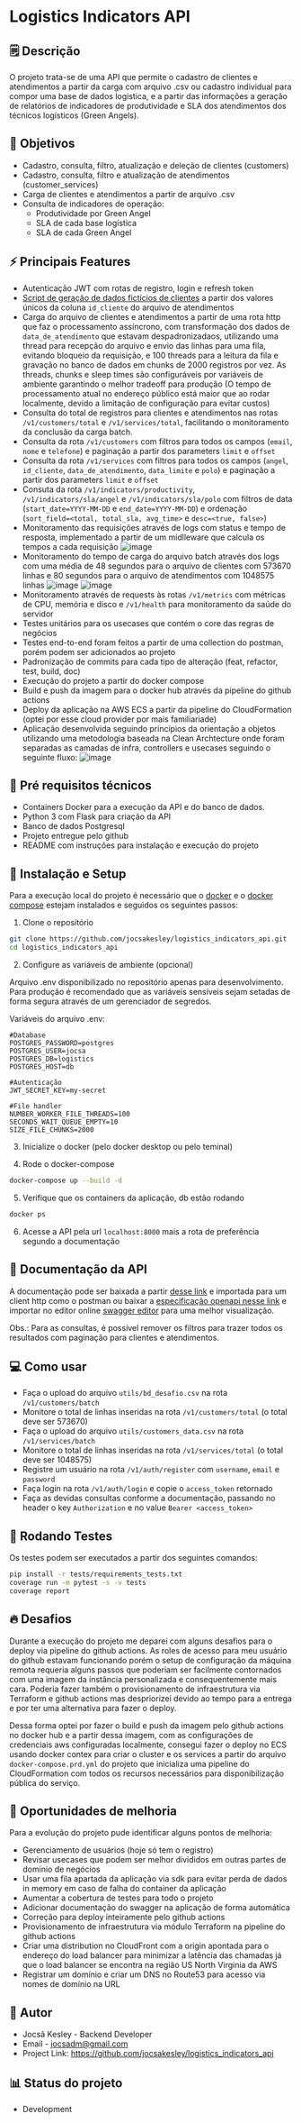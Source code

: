 # Logistics Indicators API

## 🗒️ Descrição
O projeto trata-se de uma API que permite o cadastro de clientes e atendimentos a partir da carga com arquivo .csv ou cadastro individual para compor uma base de dados logistica, e a partir das informações a geração de relatórios de indicadores de produtividade e SLA dos atendimentos dos técnicos logísticos (Green Angels).

## 🎯 Objetivos
- Cadastro, consulta, filtro, atualização e deleção de clientes (customers)
- Cadastro, consulta, filtro e atualização de atendimentos (customer_services)
- Carga de clientes e atendimentos a partir de arquivo .csv
- Consulta de indicadores de operação:
  - Produtividade por Green Angel
  - SLA de cada base logística
  - SLA de cada Green Angel

## ⚡ Principais Features

- Autenticação JWT com rotas de registro, login e refresh token
- [Script de geração de dados fictícios de clientes](https://github.com/jocsakesley/logistics_indicators_api/blob/main/utils/create_customers.py) a partir dos valores únicos da coluna `id_cliente` do arquivo de atendimentos
- Carga do arquivo de clientes e atendimentos a partir de uma rota http que faz o processamento assíncrono, com transformação dos dados de `data_de_atendimento` que estavam despadronizadaos, utilizando uma thread para recepção do arquivo e envio das linhas para uma fila, evitando bloqueio da requisição, e 100 threads para a leitura da fila e gravação no banco de dados em chunks de 2000 registros por vez. As threads, chunks e sleep times são configuráveis por variáveis de ambiente garantindo o melhor tradeoff para produção (O tempo de processamento atual no endereço público está maior que ao rodar localmente, devido a limitação de configuração para evitar custos)
- Consulta do total de registros para clientes e atendimentos nas rotas `/v1/customers/total` e `/v1/services/total`, facilitando o monitoramento da conclusão da carga batch.
- Consulta da rota `/v1/customers` com filtros para todos os campos (`email`, `nome` e `telefone`) e paginação a partir dos parameters `limit` e `offset`
- Consulta da rota `/v1/services` com filtros para todos os campos (`angel`, `id_cliente`, `data_de_atendimento`, `data_limite` e `polo`) e paginação a partir dos parameters `limit` e `offset`
- Consuta da rota `/v1/indicators/productivity`, `/v1/indicators/sla/angel` e `/v1/indicators/sla/polo` com filtros de data (`start_date=YYYY-MM-DD` e `end_date=YYYY-MM-DD`) e ordenação (`sort_field=<total, total_sla, avg_time>`  e `desc=<true, false>`)
- Monitoramento das requisições através de logs com status e tempo de resposta, implementado a partir de um midlleware que calcula os tempos a cada requisição
![image](https://github.com/user-attachments/assets/769979f7-85a0-4cb2-a918-fa6b7542945b)
- Monitoramento do tempo de carga do arquivo batch através dos logs com uma média de 48 segundos para o arquivo de clientes com 573670 linhas e 80 segundos para o arquivo de atendimentos com 1048575 linhas
![image](https://github.com/user-attachments/assets/4e00b4d9-4a1f-4b4b-abb5-7ad0e0cf1751)
![image](https://github.com/user-attachments/assets/dc685b2a-2494-4c89-9aa4-c3bfd6b8dea9)
- Monitoramento através de requests às rotas `/v1/metrics` com métricas de CPU, memória e disco e `/v1/health` para monitoramento da saúde do servidor
- Testes unitários para os usecases que contém o core das regras de negócios
- Testes end-to-end foram feitos a partir de uma collection do postman, porém podem ser adicionados ao projeto
- Padronização de commits para cada tipo de alteração (feat, refactor, test, build, doc) 
- Execução do projeto a partir do docker compose
- Build e push da imagem para o docker hub através da pipeline do github actions
- Deploy da aplicação na AWS ECS a partir da pipeline do CloudFormation (optei por esse cloud provider por mais familiariade)
- Aplicação desenvolvida seguindo princípios da orientação a objetos utilizando uma metodologia baseada na Clean Archtecture onde foram separadas as camadas de infra, controllers e usecases seguindo o seguinte fluxo:
  ![image](https://github.com/user-attachments/assets/b01a460a-7b7a-4bd3-84f9-9bdfbf5807e0)

  
## 🔧 Pré requisitos técnicos
- Containers Docker para a execução da API e do banco de dados.
- Python 3 com Flask para criação da API
- Banco de dados Postgresql
- Projeto entregue pelo github
- README com instruções para instalação e execução do projeto

## 🚀 Instalação e Setup
Para a execução local do projeto é necessário que o [docker](https://docs.docker.com/engine/install/) e o [docker compose](https://docs.docker.com/compose/install/) estejam instalados e seguidos os seguintes passos:

1. Clone o repositório
```bash
git clone https://github.com/jocsakesley/logistics_indicators_api.git
cd logistics_indicators_api
```

2. Configure as variáveis de ambiente (opcional)

Arquivo .env disponibilizado no repositório apenas para desenvolvimento.
Para produção é recomendado que as variáveis sensíveis sejam setadas de forma segura através de um gerenciador de segredos.

Variáveis do arquivo .env:
 ```
 #Database
 POSTGRES_PASSWORD=postgres
 POSTGRES_USER=jocsa
 POSTGRES_DB=logistics
 POSTGRES_HOST=db
 
 #Autenticação
 JWT_SECRET_KEY=my-secret
 
 #File handler
 NUMBER_WORKER_FILE_THREADS=100
 SECONDS_WAIT_QUEUE_EMPTY=10
 SIZE_FILE_CHUNKS=2000
```
3. Inicialize o docker (pelo docker desktop ou pelo teminal)
   
4. Rode o docker-compose
```bash
docker-compose up --build -d
```
5. Verifique que os containers da aplicação, db estão rodando
```bash
docker ps
```
6. Acesse a API pela url `localhost:8000` mais a rota de preferência segundo a documentação

## 📓 Documentação da API

A documentação pode ser baixada a partir [desse link](https://github.com/jocsakesley/logistics_indicators_api/blob/main/docs/logistics-api.postman_collection.json)  e importada para um client http como o postman ou baixar a [especificação openapi nesse link](https://github.com/jocsakesley/logistics_indicators_api/blob/main/docs/openapi.yaml) e importar no editor online [swagger editor](https://editor.swagger.io/) para uma melhor visualização.

Obs.: Para as consultas, é possível remover os filtros para trazer todos os resultados com paginação para clientes e atendimentos.

## 💻 Como usar

- Faça o upload do arquivo `utils/bd_desafio.csv` na rota `/v1/customers/batch`
- Monitore o total de linhas inseridas na rota `/v1/customers/total` (o total deve ser 573670)
- Faça o upload do arquivo `utils/customers_data.csv` na rota `/v1/services/batch`
- Monitore o total de linhas inseridas na rota `/v1/services/total` (o total deve ser 1048575)
- Registre um usuário na rota `/v1/auth/register` com `username`, `email` e `password`
- Faça login na rota `/v1/auth/login` e copie o `access_token` retornado
- Faça as devidas consultas conforme a documentação, passando no header o key `Authorization` e no value `Bearer <access_token>` 

## 🧪 Rodando Testes
Os testes podem ser executados a partir dos seguintes comandos:

```bash
pip install -r tests/requirements_tests.txt
coverage run -m pytest -s -v tests
coverage report
```

## 🔥 Desafios
Durante a execução do projeto me deparei com alguns desafios para o deploy via pipeline do github actions. As roles de acesso para meu usuário do github estavam funcionando porém o setup de configuração da máquina remota requeria alguns passos que poderiam ser facilmente contornados com uma imagem da instância personalizada e consequentemente mais cara. Poderia fazer também o provisionamento de infraestrutura via Terraform e github actions mas despriorizei devido ao tempo para a entrega e por ter uma alternativa para fazer o deploy.

Dessa forma optei por fazer o build e push da imagem pelo github actions no docker hub e a partir dessa imagem, com as configurações de credenciais aws configuradas localmente, consegui fazer o deploy no ECS usando docker contex para criar o cluster e os services a partir do arquivo `docker-compose.prd.yml` do projeto que inicializa uma pipeline do CloudFormation com todos os recursos necessários para disponibilização pública do serviço.

## 📝 Oportunidades de melhoria
Para a evolução do projeto pude identificar alguns pontos de melhoria:
- Gerenciamento de usuários (hoje só tem o registro)
- Revisar usecases que podem ser melhor divididos em outras partes de dominio de negócios
- Usar uma fila apartada da aplicação via sdk para evitar perda de dados in memory em caso de falha do container da aplicação
- Aumentar a cobertura de testes para todo o projeto
- Adicionar documentação do swagger na aplicação de forma automática
- Correção para deploy inteiramente pelo github actions
- Provisionamento de infraestrutura via módulo Terraform na pipeline do github actions
- Criar uma distribution no CloudFront com a origin apontada para o endereço do load balancer para minimizar a latência das chamadas já  que o load balancer se encontra na região US North Virginia da AWS
- Registrar um domínio e criar um DNS no Route53 para acesso via nomes de domínio na URL 


## 👤 Autor
- Jocsã Kesley - Backend Developer
- Email - jocsadm@gmail.com
- Project Link: https://github.com/jocsakesley/logistics_indicators_api

## 📊 Status do projeto
- Development

